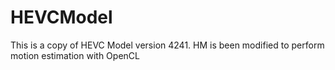 # HEVCModel

This is a copy of HEVC Model version 4241. HM is been modified to perform motion estimation with OpenCL
